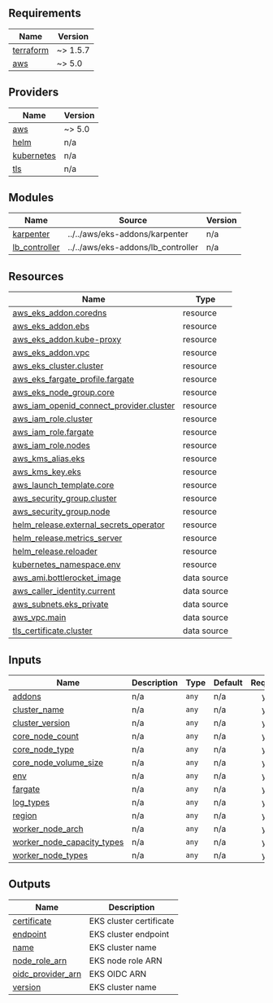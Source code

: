 <!-- BEGIN_TF_DOCS -->
## Requirements

| Name | Version |
|------|---------|
| <a name="requirement_terraform"></a> [terraform](#requirement\_terraform) | ~> 1.5.7 |
| <a name="requirement_aws"></a> [aws](#requirement\_aws) | ~> 5.0 |

## Providers

| Name | Version |
|------|---------|
| <a name="provider_aws"></a> [aws](#provider\_aws) | ~> 5.0 |
| <a name="provider_helm"></a> [helm](#provider\_helm) | n/a |
| <a name="provider_kubernetes"></a> [kubernetes](#provider\_kubernetes) | n/a |
| <a name="provider_tls"></a> [tls](#provider\_tls) | n/a |

## Modules

| Name | Source | Version |
|------|--------|---------|
| <a name="module_karpenter"></a> [karpenter](#module\_karpenter) | ../../aws/eks-addons/karpenter | n/a |
| <a name="module_lb_controller"></a> [lb\_controller](#module\_lb\_controller) | ../../aws/eks-addons/lb_controller | n/a |

## Resources

| Name | Type |
|------|------|
| [aws_eks_addon.coredns](https://registry.terraform.io/providers/hashicorp/aws/latest/docs/resources/eks_addon) | resource |
| [aws_eks_addon.ebs](https://registry.terraform.io/providers/hashicorp/aws/latest/docs/resources/eks_addon) | resource |
| [aws_eks_addon.kube-proxy](https://registry.terraform.io/providers/hashicorp/aws/latest/docs/resources/eks_addon) | resource |
| [aws_eks_addon.vpc](https://registry.terraform.io/providers/hashicorp/aws/latest/docs/resources/eks_addon) | resource |
| [aws_eks_cluster.cluster](https://registry.terraform.io/providers/hashicorp/aws/latest/docs/resources/eks_cluster) | resource |
| [aws_eks_fargate_profile.fargate](https://registry.terraform.io/providers/hashicorp/aws/latest/docs/resources/eks_fargate_profile) | resource |
| [aws_eks_node_group.core](https://registry.terraform.io/providers/hashicorp/aws/latest/docs/resources/eks_node_group) | resource |
| [aws_iam_openid_connect_provider.cluster](https://registry.terraform.io/providers/hashicorp/aws/latest/docs/resources/iam_openid_connect_provider) | resource |
| [aws_iam_role.cluster](https://registry.terraform.io/providers/hashicorp/aws/latest/docs/resources/iam_role) | resource |
| [aws_iam_role.fargate](https://registry.terraform.io/providers/hashicorp/aws/latest/docs/resources/iam_role) | resource |
| [aws_iam_role.nodes](https://registry.terraform.io/providers/hashicorp/aws/latest/docs/resources/iam_role) | resource |
| [aws_kms_alias.eks](https://registry.terraform.io/providers/hashicorp/aws/latest/docs/resources/kms_alias) | resource |
| [aws_kms_key.eks](https://registry.terraform.io/providers/hashicorp/aws/latest/docs/resources/kms_key) | resource |
| [aws_launch_template.core](https://registry.terraform.io/providers/hashicorp/aws/latest/docs/resources/launch_template) | resource |
| [aws_security_group.cluster](https://registry.terraform.io/providers/hashicorp/aws/latest/docs/resources/security_group) | resource |
| [aws_security_group.node](https://registry.terraform.io/providers/hashicorp/aws/latest/docs/resources/security_group) | resource |
| [helm_release.external_secrets_operator](https://registry.terraform.io/providers/hashicorp/helm/latest/docs/resources/release) | resource |
| [helm_release.metrics_server](https://registry.terraform.io/providers/hashicorp/helm/latest/docs/resources/release) | resource |
| [helm_release.reloader](https://registry.terraform.io/providers/hashicorp/helm/latest/docs/resources/release) | resource |
| [kubernetes_namespace.env](https://registry.terraform.io/providers/hashicorp/kubernetes/latest/docs/resources/namespace) | resource |
| [aws_ami.bottlerocket_image](https://registry.terraform.io/providers/hashicorp/aws/latest/docs/data-sources/ami) | data source |
| [aws_caller_identity.current](https://registry.terraform.io/providers/hashicorp/aws/latest/docs/data-sources/caller_identity) | data source |
| [aws_subnets.eks_private](https://registry.terraform.io/providers/hashicorp/aws/latest/docs/data-sources/subnets) | data source |
| [aws_vpc.main](https://registry.terraform.io/providers/hashicorp/aws/latest/docs/data-sources/vpc) | data source |
| [tls_certificate.cluster](https://registry.terraform.io/providers/hashicorp/tls/latest/docs/data-sources/certificate) | data source |

## Inputs

| Name | Description | Type | Default | Required |
|------|-------------|------|---------|:--------:|
| <a name="input_addons"></a> [addons](#input\_addons) | n/a | `any` | n/a | yes |
| <a name="input_cluster_name"></a> [cluster\_name](#input\_cluster\_name) | n/a | `any` | n/a | yes |
| <a name="input_cluster_version"></a> [cluster\_version](#input\_cluster\_version) | n/a | `any` | n/a | yes |
| <a name="input_core_node_count"></a> [core\_node\_count](#input\_core\_node\_count) | n/a | `any` | n/a | yes |
| <a name="input_core_node_type"></a> [core\_node\_type](#input\_core\_node\_type) | n/a | `any` | n/a | yes |
| <a name="input_core_node_volume_size"></a> [core\_node\_volume\_size](#input\_core\_node\_volume\_size) | n/a | `any` | n/a | yes |
| <a name="input_env"></a> [env](#input\_env) | n/a | `any` | n/a | yes |
| <a name="input_fargate"></a> [fargate](#input\_fargate) | n/a | `any` | n/a | yes |
| <a name="input_log_types"></a> [log\_types](#input\_log\_types) | n/a | `any` | n/a | yes |
| <a name="input_region"></a> [region](#input\_region) | n/a | `any` | n/a | yes |
| <a name="input_worker_node_arch"></a> [worker\_node\_arch](#input\_worker\_node\_arch) | n/a | `any` | n/a | yes |
| <a name="input_worker_node_capacity_types"></a> [worker\_node\_capacity\_types](#input\_worker\_node\_capacity\_types) | n/a | `any` | n/a | yes |
| <a name="input_worker_node_types"></a> [worker\_node\_types](#input\_worker\_node\_types) | n/a | `any` | n/a | yes |

## Outputs

| Name | Description |
|------|-------------|
| <a name="output_certificate"></a> [certificate](#output\_certificate) | EKS cluster certificate |
| <a name="output_endpoint"></a> [endpoint](#output\_endpoint) | EKS cluster endpoint |
| <a name="output_name"></a> [name](#output\_name) | EKS cluster name |
| <a name="output_node_role_arn"></a> [node\_role\_arn](#output\_node\_role\_arn) | EKS node role ARN |
| <a name="output_oidc_provider_arn"></a> [oidc\_provider\_arn](#output\_oidc\_provider\_arn) | EKS OIDC ARN |
| <a name="output_version"></a> [version](#output\_version) | EKS cluster name |
<!-- END_TF_DOCS -->
